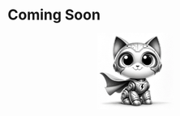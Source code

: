 
# Coming Soon

<div align="center" >
    <img src="thunderkittens.png" height=150 alt="Thunderkittens logo" style="margin-bottom:px"/> 


